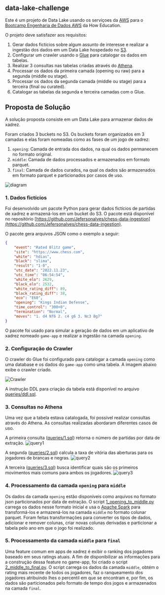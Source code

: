 ## data-lake-challenge

Este é um projeto de Data Lake usando os serviçoes da [AWS](https://aws.amazon.com/) para o [Bootcamp Engenharia de Dados AWS](https://howedu.com.br/cohort/engenharia-de-dados) da How Education.

O projeto deve satisfazer aos requisitos:
1. Gerar dados fictícios sobre algum assunto de interesse e realizar a ingestão dos dados em um Data Lake hospedado no [S3](https://aws.amazon.com/pt/s3/).
2. Configurar um crawler usando o [Glue](https://aws.amazon.com/pt/glue/) para catalogar os dados em tabelas.
3. Realizar 3 consultas nas tabelas criadas através do [Athena](https://aws.amazon.com/pt/athena/).
4. Processar os dados da primeira camada (opening ou raw) para a segunda (middle ou stage).
5. Processar os dados da segunda camada (middle ou stage) para a terceira (final ou curated).
6. Catalogar as tabelas da segunda e terceira camadas com o Glue.

## Proposta de Solução

A solução proposta consiste em um Data Lake para armazenar dados de xadrez.

Foram criados 3 buckets no S3. Os buckets foram organizados 
em 3 camadas e elas foram nomeadas como as fases de um jogo de xadrez:
1. `opening`: Camada de entrada dos dados, na qual os dados permanecem no formato original.
2. `middle`: Camada de dados processados e armazenados em formato parquet.
3. `final`: Camada de dados curados, na qual os dados são armazenados em formato parquet e particionados por casos de uso.

![diagram](images/diagram.png)

### 1. Dados fictícios

Foi desenvolvido um pacote Python para gerar dados fictícios de partidas de xadrez e armazená-los em um bucket do S3. O pacote está disponível no repositório [https://github.com/Jefersonalves/chess-data-ingestion](https://github.com/Jefersonalves/chess-data-ingestion).

O pacote gera arquivos JSON como o exemplo a seguir:

```json
{
    "event": "Rated Blitz game",
    "site": "https://www.chess.com",
    "white": "hdias",
    "black": "slima",
    "result": "1-0",
    "utc_date": "2022.11.23",
    "utc_time": "06:54:54",
    "white_elo": 2629,
    "black_elo": 2532,
    "white_rating_diff": 89,
    "black_rating_diff": 38,
    "eco": "E60",
    "opening": "Kings Indian Defense",
    "time_control": "300+0",
    "termination": "Normal",
    "moves": "1. d4 Nf6 2. c4 g6 3. Nc3 Bg7"
}
```

O pacote foi usado para simular a geração de dados em um aplicativo de xadrez nomeado `game-app` e realizar a ingestão na camada `opening`.

### 2. Configuração do Crawler

O crawler do Glue foi configurado para catalogar a camada `opening` como uma database e os dados do `game-app` como uma tabela. A imagem abaixo exibe o crawler criado.

![Crawler](images/crawler.png)

A instrução DDL para criação da tabela está disponível no arquivo [queries/ddl.sql](queries/ddl.sql).

### 3. Consultas no Athena

Uma vez que a tabela estava catalogada, foi possível realizar consultas através do Athena.
As consultas realizadas abordaram diferentes casos de uso.

A primeira consulta ([queries/1.sql](queries/1.sql)) retorna o número de partidas por data de extração.
![query1](images/query_1.png)

A segunda ([queries/2.sql](queries/2.sql)) calcula a taxa de vitória das aberturas para os jogadores de brancas e negras.
![query2](images/query_2.png)

A terceira ([queries/3.sql](queries/3.sql)) busca identificar quais são os primeiros movimentos mais comuns para ambos os jogadores.
![query3](images/query_3.png)

### 4. Processamento da camada `opening` para `middle`

Os dados da camada `opening` estão disponíveis como arquivos no formato json particionados por data de extração.
O script [1_opening_to_middle.py](1_opening_to_middle.py) carrega os dados nesse formato inicial e usa o [Apache Spark](https://spark.apache.org/) para transformá-los e armazená-los na camada `middle` no formato colunar parquet.
Foram feitas transformações para converter os tipos de dados, adicionar e remover colunas, criar novas colunas derivadas e particionar a tabela pelo ano em que o jogo foi realizado.

### 5. Processamento da camada `middle` para `final`

Uma feature comum em apps de xadrez é exibir o ranking dos jogadores baseado em seus ratings atuais.
A fim de disponibilizar as informações para a construção dessa feature no game-app, foi criado o script [2_middle_to_final.py](2_middle_to_final.py). O script carrega os dados da camada `middle`, obtém o rating mais recente de todos os jogadores, faz o ranqueamento dos jogadores atribuindo lhes o percentil em que se encontram e, por fim, os dados são particionados pelo formato de tempo dos jogos e armazenados na camada `final`.